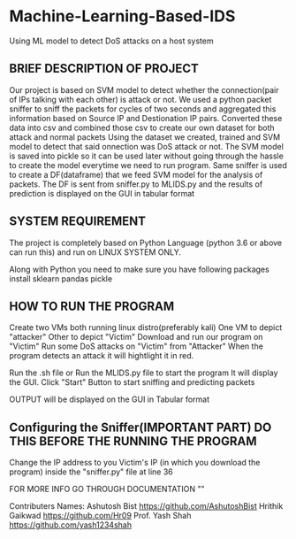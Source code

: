 # Machine-Learning-Based-IDS
Using ML model to detect DoS attacks on a host system

BRIEF DESCRIPTION OF PROJECT
----------------------------------------------------------------------------------
Our project is based on SVM model to detect whether the connection(pair of IPs talking with each other) is attack or not.
We used a python packet sniffer to sniff the packets for cycles of two seconds and aggregated this information based on Source IP and Destionation IP pairs.
Converted these data into csv and combined those csv to create our own dataset for both attack and normal packets
Using the dataset we created, trained and SVM model to detect that said onnection was DoS attack or not.
The SVM model is saved into pickle so it can be used later without going through the hassle to create the model everytime we need to run program.
Same sniffer is used to create a DF(dataframe) that we feed SVM model for the analysis of packets.
The DF is sent from sniffer.py to MLIDS.py and the results of prediction is displayed on the GUI in tabular format


SYSTEM REQUIREMENT
----------------------------------------------------------------------------------
The project is completely based on Python Language (python 3.6 or above can run this) and run on LINUX SYSTEM ONLY.

Along with Python you need to make sure you have following packages install
sklearn
pandas
pickle

HOW TO RUN THE PROGRAM
----------------------------------------------------------------------------------
Create two VMs both running linux distro(preferably kali)
One VM to depict "attacker" Other to depict "Victim"
Download and run our program on "Victim" 
Run some DoS attacks on "Victim" from "Attacker"
When the program detects an attack it will hightlight it in red.

Run the .sh file or Run the MLIDS.py file to start the program
It will display the GUI. 
Click "Start"  Button to start sniffing and predicting packets

OUTPUT will be displayed on the GUI in Tabular format

Configuring the Sniffer(IMPORTANT PART) DO THIS BEFORE THE RUNNING THE PROGRAM
----------------------------------------------------------------------------------
Change the IP address to you Victim's IP (in which you download the program) inside the "sniffer.py" file at line 36


FOR MORE INFO GO THROUGH DOCUMENTATION ""

Contributers Names:
Ashutosh Bist https://github.com/AshutoshBist
Hrithik Gaikwad https://github.com/Hr09
Prof. Yash Shah https://github.com/yash1234shah

